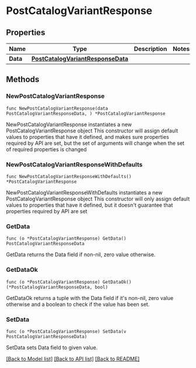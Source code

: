 # PostCatalogVariantResponse

## Properties

Name | Type | Description | Notes
------------ | ------------- | ------------- | -------------
**Data** | [**PostCatalogVariantResponseData**](PostCatalogVariantResponseData.md) |  | 

## Methods

### NewPostCatalogVariantResponse

`func NewPostCatalogVariantResponse(data PostCatalogVariantResponseData, ) *PostCatalogVariantResponse`

NewPostCatalogVariantResponse instantiates a new PostCatalogVariantResponse object
This constructor will assign default values to properties that have it defined,
and makes sure properties required by API are set, but the set of arguments
will change when the set of required properties is changed

### NewPostCatalogVariantResponseWithDefaults

`func NewPostCatalogVariantResponseWithDefaults() *PostCatalogVariantResponse`

NewPostCatalogVariantResponseWithDefaults instantiates a new PostCatalogVariantResponse object
This constructor will only assign default values to properties that have it defined,
but it doesn't guarantee that properties required by API are set

### GetData

`func (o *PostCatalogVariantResponse) GetData() PostCatalogVariantResponseData`

GetData returns the Data field if non-nil, zero value otherwise.

### GetDataOk

`func (o *PostCatalogVariantResponse) GetDataOk() (*PostCatalogVariantResponseData, bool)`

GetDataOk returns a tuple with the Data field if it's non-nil, zero value otherwise
and a boolean to check if the value has been set.

### SetData

`func (o *PostCatalogVariantResponse) SetData(v PostCatalogVariantResponseData)`

SetData sets Data field to given value.



[[Back to Model list]](../README.md#documentation-for-models) [[Back to API list]](../README.md#documentation-for-api-endpoints) [[Back to README]](../README.md)


